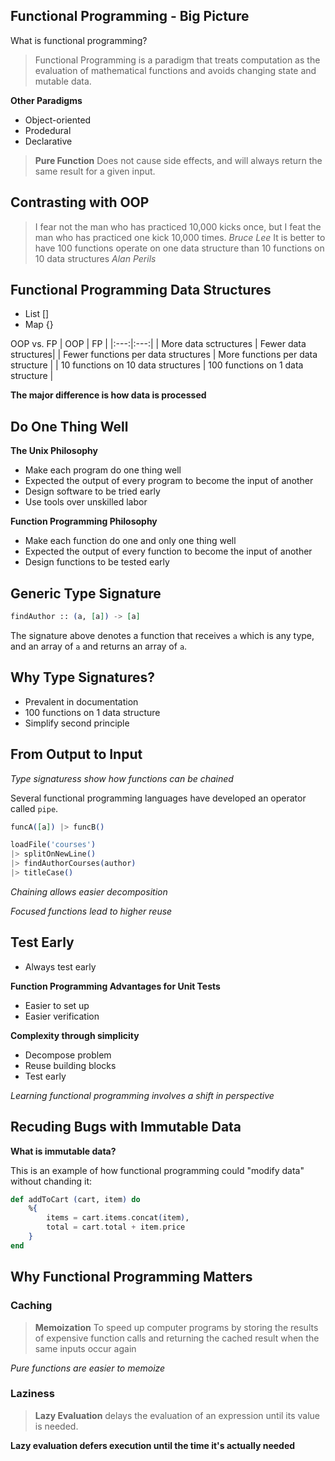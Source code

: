 ## Functional Programming - Big Picture

What is functional programming?

> Functional Programming is a paradigm that treats computation as the evaluation of mathematical
> functions and avoids changing state and mutable data.

**Other Paradigms**

* Object-oriented
* Prodedural
* Declarative

> **Pure Function**
> Does not cause side effects, and will always return the same result for a given input.

## Contrasting with OOP

> I fear not the man who has practiced 10,000 kicks once, but I feat the man who has
> practiced one kick 10,000 times.
> *Bruce Lee*
> It is better to have 100 functions operate on one data structure
> than 10 functions on 10 data structures
> *Alan Perils*

## Functional Programming Data Structures

* List []
* Map {}

OOP vs. FP
| OOP | FP |
|:---:|:---:|
| More data sctructures | Fewer data structures|
| Fewer functions per data structures | More functions per data structure |
| 10 functions on 10 data structures | 100 functions on 1 data structure |

**The major difference is how data is processed**

## Do One Thing Well

**The Unix Philosophy**

* Make each program do one thing well
* Expected the output of every program to become the input of another
* Design software to be tried early
* Use tools over unskilled labor

**Function Programming Philosophy**

* Make each function do one and only one thing well
* Expected the output of every function to become the input of another
* Design functions to be tested early

## Generic Type Signature

```elixir
findAuthor :: (a, [a]) -> [a]
```

The signature above denotes a function that receives `a` which is any type, and an array of `a` and returns an array of `a`.

## Why Type Signatures?

* Prevalent in documentation
* 100 functions on 1 data structure
* Simplify second principle

## From Output to Input

*Type signaturess show how functions can be chained*

Several functional programming languages have developed an operator called `pipe`.

```elixir
funcA([a]) |> funcB()
```

```elixir
loadFile('courses')
|> splitOnNewLine()
|> findAuthorCourses(author)
|> titleCase()
```

*Chaining allows easier decomposition*

*Focused functions lead to higher reuse*

## Test Early

* Always test early

**Function Programming Advantages for Unit Tests**

* Easier to set up
* Easier verification

**Complexity through simplicity**

* Decompose problem
* Reuse building blocks
* Test early

*Learning functional programming involves a shift in perspective*

## Recuding Bugs with Immutable Data

**What is immutable data?**

This is an example of how functional programming could "modify data" without chanding it:

```elixir
def addToCart (cart, item) do
    %{
        items = cart.items.concat(item),
        total = cart.total + item.price
    }
end
```

## Why Functional Programming Matters

### Caching

> **Memoization**
> To speed up computer programs by storing the results of expensive function calls and
> returning the cached result when the same inputs occur again

*Pure functions are easier to memoize*

### Laziness

> **Lazy Evaluation**
> delays the evaluation of an expression until its value is needed.

**Lazy evaluation defers execution until the time it's actually needed**
